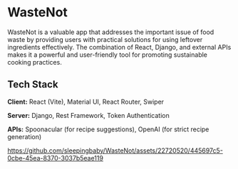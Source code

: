 
# WasteNot

WasteNot is a valuable app that addresses the important issue of food waste by providing users with practical solutions for using leftover ingredients effectively. The combination of React, Django, and external APIs makes it a powerful and user-friendly tool for promoting sustainable cooking practices.
## Tech Stack

**Client:** React (Vite), Material UI, React Router, Swiper

**Server:** Django, Rest Framework, Token Authentication

**APIs:** Spoonacular (for recipe suggestions), OpenAI (for strict recipe generation)



https://github.com/sleepingbaby/WasteNot/assets/22720520/445697c5-0cbe-45ea-8370-3037b5eae119

